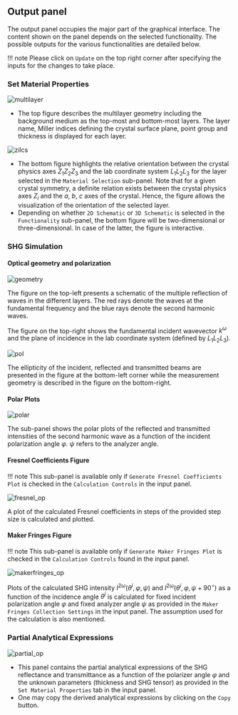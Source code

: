 ## Output panel

The output panel occupies the major part of the graphical interface. The content shown on the panel depends on the selected functionality. The possible outputs for the various functionalities are detailed below.

!!! note
	Please click on `Update` on the top right corner after specifying the inputs for the changes to take place. 

### Set Material Properties

![multilayer](./img/multilayer.png)



-  The top figure describes the multilayer geometry including the background medium as the top-most and bottom-most layers. The layer name, Miller indices defining the crystal surface plane, point group and thickness is displayed for each layer.

![zilcs](./img/zilcs.png)

-  The bottom figure highlights the relative orientation between the crystal physics axes $Z_1 Z_2 Z_3$ and the lab coordinate system $L_1 L_2 L_3$ for the layer selected in the `Material Selection` sub-panel. Note that for a given crystal symmetry, a definite relation exists between the crystal physics axes $Z_i$ and the $a$, $b$, $c$ axes of the crystal. Hence, the figure allows the visualization of the orientation of the selected layer. 
-  Depending on whether `2D Schematic` or `3D Schematic` is selected in the `Functionality` sub-panel, the bottom figure will be two-dimensional or three-dimensional. In case of the latter, the figure is interactive.  

### SHG Simulation

#### Optical geometry and polarization

![geometry](./img/geometry.png)

The figure on the top-left presents a schematic of the multiple reflection of waves in the different layers. The red rays denote the waves at the fundamental frequency and the blue rays denote the second harmonic waves.

The figure on the top-right shows the fundamental incident wavevector $k^{\omega}$ and the plane of incidence in the lab coordinate system (defined by $L_1 L_2 L_3$).

![pol](./img/pol.png)

The ellipticity of the incident, reflected and transmitted beams are presented in the figure at the bottom-left corner while the measurement geometry is described in the figure on the bottom-right.

#### Polar Plots
![polar](./img/polar.png)

The sub-panel shows the polar plots of the reflected and transmitted intensities of the second harmonic wave as a function of the incident polarization angle $\varphi$. $\psi$ refers to the analyzer angle.

#### Fresnel Coefficients Figure

!!! note
	This sub-panel is available only if `Generate Fresnel Coefficients Plot` is checked in the `Calculation Controls` in the input panel.

![fresnel_op](./img/fresnel_op.png)

A plot of the calculated Fresnel coefficients in steps of the provided step size is calculated and plotted.  

#### Maker Fringes Figure

!!! note
	This sub-panel is available only if `Generate Maker Fringes Plot` is checked in the `Calculation Controls` found in the input panel.

![makerfringes_op](./img/makerfringes_op.png)

Plots of the calculated SHG intensity $I^{2 \omega}(\theta^i, \varphi, \psi)$ and $I^{2 \omega}(\theta^i, \varphi, \psi+90^{\circ})$ as a function of the incidence angle $\theta^i$ is calculated for fixed incident polarization angle $\varphi$ and fixed analyzer angle $\psi$ as provided in the `Maker Fringes Collection Settings` in the input panel. The assumption used for the calculation is also mentioned. 

### Partial Analytical Expressions

![partial_op](./img/partial_op.png)

-  This panel contains the partial analytical expressions of the SHG reflectance and transmittance as a function of the polarizer angle $\varphi$ and the unknown parameters (thickness and SHG tensor) as provided in the `Set Material Properties` tab in the input panel.
-  One may copy the derived analytical expressions by clicking on the `Copy` button.

